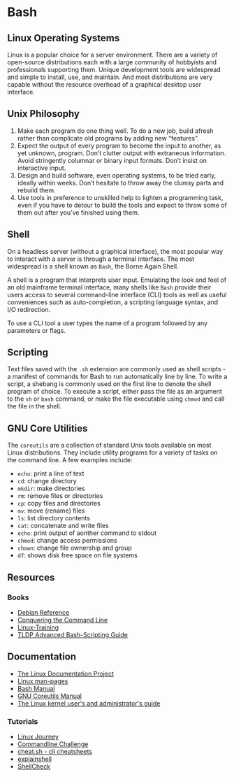 # Bash

## Linux Operating Systems
Linux is a popular choice for a server environment. There are a variety of open-source distributions each with a large community of hobbyists and professionals supporting them. Unique development tools are widespread and simple to install, use, and maintain. And most distributions are very capable without the resource overhead of a graphical desktop user interface.

## Unix Philosophy
1. Make each program do one thing well. To do a new job, build afresh rather than complicate old programs by adding new “features”.
2. Expect the output of every program to become the input to another, as yet unknown, program. Don’t clutter output with extraneous information. Avoid stringently columnar or binary input formats. Don’t insist on interactive input.
3. Design and build software, even operating systems, to be tried early, ideally within weeks. Don’t hesitate to throw away the clumsy parts and rebuild them.
4. Use tools in preference to unskilled help to lighten a programming task, even if you have to detour to build the tools and expect to throw some of them out after you’ve finished using them.

## Shell
On a headless server (without a graphical interface), the most popular way to interact with a server is through a terminal interface. The most widespread is a shell known as `Bash`, the Borne Again Shell.

A shell is a program that interprets user input. Emulating the look and feel of an old mainframe terminal interface, many shells like `Bash` provide their users access to several command-line interface (CLI) tools as well as useful conveniences such as auto-completion, a scripting language syntax, and I/O redirection.

To use a CLI tool a user types the name of a program followed by any parameters or flags.

## Scripting
Text files saved with the `.sh` extension are commonly used as shell scripts - a manifest of commands for Bash to run automatically line by line. To write a script, a shebang is commonly used on the first line to denote the shell program of choice. To execute a script, either pass the file as an argument to the `sh` or `bash` command, or make the file executable using `chmod` and call the file in the shell.

## GNU Core Utilities
The `coreutils` are a collection of standard Unix tools available on most Linux distributions. They include utility programs for a variety of tasks on the command line. A few examples include:
- `echo`: print a line of text
- `cd`: change directory
- `mkdir`: make directories
- `rm`: remove files or directories
- `cp`: copy files and directories
- `mv`: move (rename) files
- `ls`: list directory contents
- `cat`: concatenate and write files
- `echo`: print output of aonther command to stdout
- `chmod`: change access permissions
- `chown`: change file ownership and group
- `df`: shows disk free space on file systems

## Resources
### Books
- [Debian Reference](https://www.debian.org/doc/manuals/debian-reference/)
- [Conquering the Command Line](http://conqueringthecommandline.com/book/basics)
- [Linux-Training](http://linux-training.be/index.php?nav=home)
- [TLDP Advanced Bash-Scripting Guide](http://tldp.org/LDP/abs/html/abs-guide.html)

## Documentation
- [The Linux Documentation Project](https://www.tldp.org/)
- [Linux man-pages](https://www.kernel.org/doc/man-pages/)
- [Bash Manual](https://www.gnu.org/software/bash/manual/)
- [GNU Coreutils Manual](https://www.gnu.org/software/coreutils/manual/coreutils.html)
- [The Linux kernel user's and administrator's guide](https://www.kernel.org/doc/html/latest/admin-guide/index.html#)

### Tutorials
- [Linux Journey](https://linuxjourney.com/)
- [Commandline Challenge](https://cmdchallenge.com/)
- [cheat.sh - cli cheatsheets](http://cheat.sh/)
- [explainshell](https://explainshell.com/)
- [ShellCheck](https://www.shellcheck.net/)